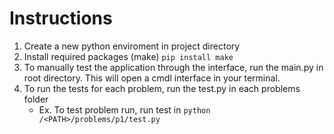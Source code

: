 # Instructions

1. Create a new python enviroment in project directory
2. Install required packages (make)
    ```pip install make```
3. To manually test the application through the interface, run the main.py in root directory. This will open a cmdl interface in your terminal.
4. To run the tests for each problem, run the test.py in each problems folder
    - Ex. To test problem run, run test in ```python /<PATH>/problems/p1/test.py ```
